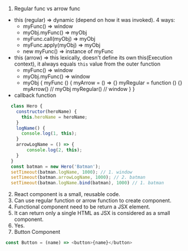 1. Regular func vs arrow func
  - this (regular) => dynamic (depend on how it was invoked). 4 ways:
    + myFunc() => window
    + myObj.myFunc() => myObj
    + myFunc.call(myObj) => myObj
    + myFunc.apply(myObj) => myObj
    + new myFunc() => instance of myFunc
  - this (arrow) => this lexically, doesn't define its own this(Execution context), it always equals `this` value from the outer function
    + myFunc() => window
    + myObj.myFunc() => window
    + myObj {
      myFunc () {
        myArrow = () => {}
        myRegular = function () {}
        myArrow() // myObj
        myRegular() // window
      }
    }
  - callback function
  ```js
    class Hero {
      constructor(heroName) {
        this.heroName = heroName;
      }
      logName() {
        console.log(1, this);
      }
      arrowLogName = () => {
          console.log(2, this);
      }
    }
    const batman = new Hero('Batman');
    setTimeout(batman.logName, 1000); // 1. window
    setTimeout(batman.arrowLogName, 1000); // 2. batman
    setTimeout(batman.logName.bind(batman), 1000) // 1. batman
  ```

  2. React component is a small, reusable code.
  3. Can use regular function or arrow function to create component.
  4. Functional component need to be return a JSX element.
  5. It can return only a single HTML as JSX is considered as a small component.
  6. Yes.
  7. Button Component
  ```js
  const Button = (name) => <button>{name}</button>
  ```
